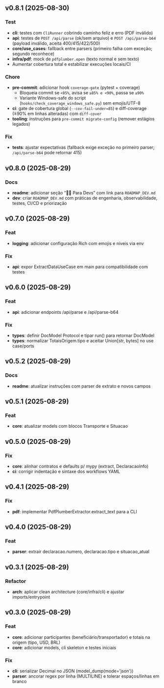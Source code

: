 ## v0.8.1 (2025-08-30)

### Test
- **cli**: testes com `CliRunner` cobrindo caminho feliz e erro (PDF inválido)
- **api**: testes de `POST /api/parse` (ok/sem arquivo) e `POST /api/parse-b64` (payload inválido, aceita 400/415/422/500)
- **core/use_cases**: fallback entre parsers (primeiro falha com exceção; segundo reconhece)
- **infra/pdf**: mock de `pdfplumber.open` (texto normal e sem texto)
- Aumentar cobertura total e estabilizar execuções locais/CI

### Chore
- **pre-commit**: adicionar hook `coverage-gate` (pytest + coverage)
  - Bloqueia commit se `<85%`, avisa se `≥85% e <90%`, passa se `≥90%`
  - Variante Windows-safe do script (`hooks/check_coverage_windows_safe.py`) sem emojis/UTF-8
- **ci**: gate de cobertura global (`--cov-fail-under=85`) e diff-coverage (≥90% em linhas alteradas) com `diff-cover`
- **tooling**: instruções para `pre-commit migrate-config` (remover estágios legados)

### Fix
- **tests**: ajustar expectativas (fallback exige exceção no primeiro parser; `/api/parse-b64` pode retornar 415)


## v0.8.0 (2025-08-29)

### Docs
- **readme**: adicionar seção “👨‍💻 Para Devs” com link para `ROADMAP_DEV.md`
- **dev**: criar `ROADMAP_DEV.md` com práticas de engenharia, observabilidade, testes, CI/CD e priorização

## v0.7.0 (2025-08-29)

### Feat

- **logging**: adicionar configuração Rich com emojis e níveis via env

### Fix

- **api**: expor ExtractDataUseCase em main para compatibilidade com testes

## v0.6.0 (2025-08-29)

### Feat

- **api**: adicionar endpoints /api/parse e /api/parse-b64

### Fix

- **types**: definir DocModel Protocol e tipar run() para retornar DocModel
- **types**: normalizar TotaisOrigem.tipo e aceitar Union[str, bytes] no use case/ports

## v0.5.2 (2025-08-29)

### Docs

- **readme**: atualizar instruções com parser de extrato e novos campos

## v0.5.1 (2025-08-29)

### Feat

- **core**: atualizar models com blocos Transporte e Situacao

## v0.5.0 (2025-08-29)

### Fix

- **core**: alinhar contratos e defaults p/ mypy (extract, DeclaracaoInfo)
- **ci**: corrigir indentação e sintaxe dos workflows YAML

## v0.4.1 (2025-08-29)

### Fix

- **pdf**: implementar PdfPlumberExtractor.extract_text para a CLI

## v0.4.0 (2025-08-29)

### Feat

- **parser**: extrair declaracao.numero, declaracao.tipo e situacao_atual

## v0.3.1 (2025-08-29)

### Refactor

- **arch**: aplicar clean architecture (core/infra/cli) e ajustar imports/entrypoint

## v0.3.0 (2025-08-29)

### Feat

- **core**: adicionar participantes (beneficiário/transportador) e totais na origem (tipo, USD, BRL)
- **core**: adicionar models, cli skeleton e testes iniciais

### Fix

- **cli**: serializar Decimal no JSON (model_dump(mode='json'))
- **parser**: ancorar regex por linha (MULTILINE) e tolerar espaços/linhas em branco
